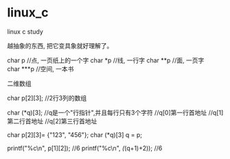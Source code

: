linux_c
=======

linux c study

越抽象的东西, 把它变具象就好理解了。

char p          //点,         一页纸上的一个字
char *p        //线,         一行字
char **p       //面,         一页字   
char ***p      //空间,     一本书

二维数组

char p[2][3];  //2行3列的数组

char (*q)[3];
//q是一个"行指针",并且每行只有3个字符
//q[0]第一行首地址
//q[1]第二行首地址
//q[2]第三行首地址

char p[2][3]= {"123", "456"};
char (*q)[3]
q = p;

printf("%c\n", p[1][2]); //6
printf("%c\n", *(*(q+1)+2)); //6
